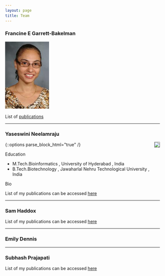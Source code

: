 ```yaml
---
layout: page
title: Team
---
```


### Francine E Garrett-Bakelman
![Fran](images/FGB.png "Francine")


List of [publications][FGB_pubmed]

----

### Yaseswini Neelamraju

<div style="float:right; text-align:center; margin-left:10px;">
<img src="images/YN.jpeg" style="border: 1px solid #777777">
</div>
{::options parse_block_html="true" /}

Education

- M.Tech.Bioinformatics , University of Hyderabad , India
- B.Tech.Biotechnology , Jawaharlal Nehru Technological University , India

Bio

List of my publications can be accessed [here][YN_pubmed]

----

### Sam Haddox


List of my publications can be accessed [here][SH_pubmed]

----

### Emily Dennis

----

### Subhash Prajapati

List of my publications can be accessed [here][SP_pubmed]


<!-- Pubmed Links in alphabetical order -->
[FGB_pubmed]: https://www.ncbi.nlm.nih.gov/pubmed/?term=garrett-bakelman%2C+francine
[SH_pubmed]: https://www.ncbi.nlm.nih.gov/pubmed/?term=haddox%2C+sam
[SP_pubmed]: https://www.ncbi.nlm.nih.gov/pubmed/?term=prajapati%2C+subhash
[YN_pubmed]: https://www.ncbi.nlm.nih.gov/pubmed/?term=neelamraju%2C+yaseswini



